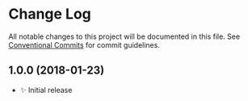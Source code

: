 # Change Log

All notable changes to this project will be documented in this file.
See [Conventional Commits](https://conventionalcommits.org) for commit guidelines.

## 1.0.0 (2018-01-23)

- ✨ Initial release
